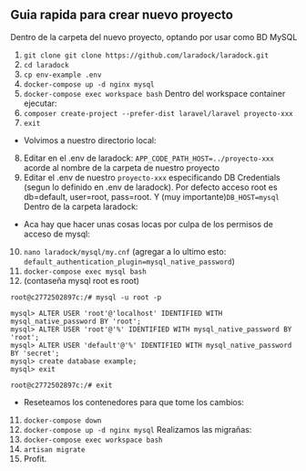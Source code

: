 ## Guia rapida para crear nuevo proyecto

Dentro de la carpeta del nuevo proyecto, optando por usar como BD MySQL

1. ``` git clone git clone https://github.com/laradock/laradock.git ```
2. ``` cd laradock ```
3. ``` cp env-example .env ```
4. ``` docker-compose up -d nginx mysql ```
5. ``` docker-compose exec workspace bash ```
Dentro del workspace container ejecutar: 
6. ``` composer create-project --prefer-dist laravel/laravel proyecto-xxx ```
7. ``` exit ```
- Volvimos a nuestro directorio local:
8. Editar en el .env de laradock: ``` APP_CODE_PATH_HOST=../proyecto-xxx ``` acorde al nombre de la carpeta de nuestro proyecto 
9. Editar el .env de nuestro ```proyecto-xxx``` especificando DB Credentials (segun lo definido en .env de laradock). Por defecto acceso root es db=default, user=root, pass=root. Y (muy importante)``` DB_HOST=mysql ```
Dentro de la carpeta laradock:
- Aca hay que hacer unas cosas locas por culpa de los permisos de acceso de mysql:
10. ``` nano laradock/mysql/my.cnf ``` (agregar a lo ultimo esto: ``` default_authentication_plugin=mysql_native_password ```)
11. ``` docker-compose exec mysql bash ```
12. (contaseña mysql root es root)
```
root@c2772502897c:/# mysql -u root -p

mysql> ALTER USER 'root'@'localhost' IDENTIFIED WITH mysql_native_password BY 'root';
mysql> ALTER USER 'root'@'%' IDENTIFIED WITH mysql_native_password BY 'root';
mysql> ALTER USER 'default'@'%' IDENTIFIED WITH mysql_native_password BY 'secret';
mysql> create database example;
mysql> exit

root@c2772502897c:/# exit
```
- Reseteamos los contenedores para que tome los cambios:
11. ``` docker-compose down ```
12. ``` docker-compose up -d nginx mysql ```
Realizamos las migrañas:
13. ``` docker-compose exec workspace bash ```
14. ``` artisan migrate ```
15. Profit.